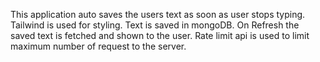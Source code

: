 This application auto saves the users text as soon as user stops typing.
Tailwind is used for styling.
Text is saved in mongoDB.
On Refresh the saved text is fetched and shown to the user.
Rate limit api is used to limit maximum number of request to the server.